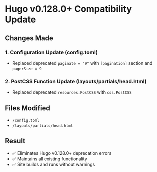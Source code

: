 # Hugo v0.128.0+ Compatibility Update

## Changes Made

### 1. Configuration Update (config.toml)
- Replaced deprecated `paginate = "9"` with `[pagination]` section and `pagerSize = 9`

### 2. PostCSS Function Update (layouts/partials/head.html)  
- Replaced deprecated `resources.PostCSS` with `css.PostCSS`

## Files Modified
- `/config.toml`
- `/layouts/partials/head.html`

## Result
- ✅ Eliminates Hugo v0.128.0+ deprecation errors
- ✅ Maintains all existing functionality
- ✅ Site builds and runs without warnings